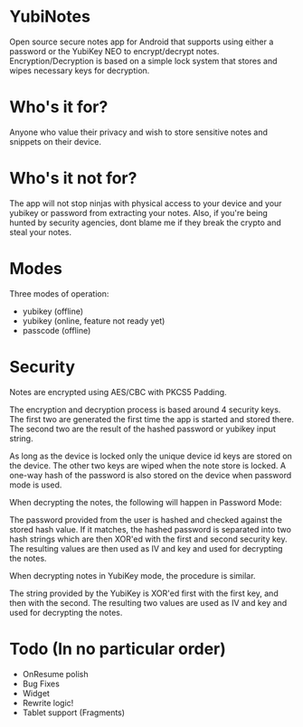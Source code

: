 YubiNotes
=========

Open source secure notes app for Android that supports using either a password or the YubiKey NEO to encrypt/decrypt notes. Encryption/Decryption is based on a simple lock system that stores and wipes necessary keys for decryption. 

Who's it for?
======
Anyone who value their privacy and wish to store sensitive notes and snippets on their device. 

Who's it not for?
=====
The app will not stop ninjas with physical access to your device and your yubikey or password from extracting your notes. Also, if you're being hunted by security agencies, dont blame me if they break the crypto and steal your notes.

Modes
====

Three modes of operation:

* yubikey (offline)
* yubikey (online, feature not ready yet)
* passcode (offline)

Security
===

Notes are encrypted using AES/CBC with PKCS5 Padding. 

The encryption and decryption process is based around 4 security keys. The first two are generated the first time the app is started and stored there. The second two are the result of the hashed password or yubikey input string. 

As long as the device is locked only the unique device id keys are stored on the device. The other two keys are wiped when the note store is locked. A one-way hash of the password is also stored on the device when password mode is used.

When decrypting the notes, the following will happen in Password Mode:

The password provided from the user is hashed and checked against the stored hash value. If it matches, the hashed password is separated into two hash strings which are then XOR'ed with the first and second security key. The resulting values are then used as IV and key and used for decrypting the notes.

When decrypting notes in YubiKey mode, the procedure is similar.

The string provided by the YubiKey is XOR'ed first with the first key, and then with the second. The resulting two values are used as IV and key and used for decrypting the notes.


Todo (In no particular order)
===
* OnResume polish
* Bug Fixes
* Widget
* Rewrite logic!
* Tablet support (Fragments) 
